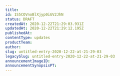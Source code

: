 ```yaml
---
title: 
id: 1S5COVnoBlXjyp0iGV2JhN
status: DRAFT
createdAt: 2020-12-22T21:29:03.931Z
updatedAt: 2020-12-22T21:29:12.195Z
publishedAt: 
contentType: updates
productTeam: 
author: 
slug: untitled-entry-2020-12-22-at-21-29-03
legacySlug: untitled-entry-2020-12-22-at-21-29-03
announcementImageID: 
announcementSynopsisPT: 
---
```



